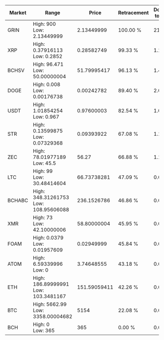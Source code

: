 | Market | Range | Price| Retracement | Doubles to 50% |
| --- | --- | --- | --- | --- |
| GRIN | High: 900<br />Low: 2.13449999 | 2.13449999 | 100.00 % | 211.32 |
| XRP | High: 0.37916113<br />Low: 0.2852 | 0.28582749 | 99.33 % | 1.16 |
| BCHSV | High: 96.471<br />Low: 50.00000004 | 51.79995417 | 96.13 % | 1.41 |
| DOGE | High: 0.008<br />Low: 0.00176738 | 0.00242782 | 89.40 % | 2.01 |
| USDT | High: 1.01854254<br />Low: 0.967 | 0.97600003 | 82.54 % | 1.02 |
| STR | High: 0.13599875<br />Low: 0.07329368 | 0.09393922 | 67.08 % | 1.11 |
| ZEC | High: 78.01977189<br />Low: 45.5 | 56.27 | 66.88 % | 1.10 |
| LTC | High: 99<br />Low: 30.48414604 | 66.73738281 | 47.09 % | 0.00 |
| BCHABC | High: 348.31261753<br />Low: 108.95606088 | 236.1526786 | 46.86 % | 0.00 |
| XMR | High: 73<br />Low: 42.10000006 | 58.80000004 | 45.95 % | 0.00 |
| FOAM | High: 0.0379<br />Low: 0.01957609 | 0.02949999 | 45.84 % | 0.00 |
| ATOM | High: 6.59339996<br />Low: 0 | 3.74648555 | 43.18 % | 0.00 |
| ETH | High: 186.89999991<br />Low: 103.3481167 | 151.59059411 | 42.26 % | 0.00 |
| BTC | High: 5662.99<br />Low: 3358.00004682 | 5154 | 22.08 % | 0.00 |
| BCH | High: 0<br />Low: 365 | 365 | 0.00 % | 0.00 |
